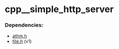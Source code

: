 # cpp__simple_http_server

### Dependencies:
- [athm.h](https://github.com/ZERDICORP/athm-lib)
- [file.h](https://github.com/ZERDICORP/file-lib/tree/v1) (v1)
